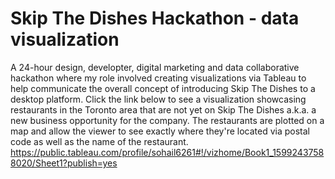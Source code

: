 # Skip The Dishes Hackathon - data visualization
A 24-hour design, developter, digital marketing and data collaborative hackathon where my role involved creating visualizations via Tableau to help communicate the overall concept of introducing Skip The Dishes to a desktop platform. 
Click the link below to see a visualization showcasing restaurants in the Toronto area that are not yet on Skip The Dishes a.k.a. a new business opportunity for the company. The restaurants are plotted on a map and allow the viewer to see exactly where they're located via postal code as well as the name of the restaurant. 
https://public.tableau.com/profile/sohail6261#!/vizhome/Book1_15992437588020/Sheet1?publish=yes
